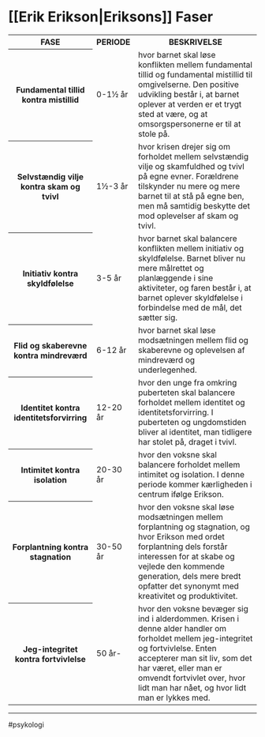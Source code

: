 # [[Erik Erikson|Eriksons]] Faser

<table><tbody><tr>
                <th>FASE</th>
                <th>PERIODE</th>
                <th>BESKRIVELSE</th>
              </tr><tr>
                <th>Fundamental tillid kontra mistillid</th>
                <td>0-1½ år</td>
                <td>hvor barnet skal løse konflikten mellem fundamental tillid og
                                    fundamental mistillid til omgivelserne. Den positive udvikling
                                    består i, at barnet oplever at verden er et trygt sted at være,
                                    og at omsorgspersonerne er til at stole på.</td>
              </tr><tr>
                <th>Selvstændig vilje kontra skam og tvivl</th>
                <td>1½-3 år</td>
                <td>hvor krisen drejer sig om forholdet mellem selvstændig vilje og
                                    skamfuldhed og tvivl på egne evner. Forældrene tilskynder nu
                                    mere og mere barnet til at stå på egne ben, men må samtidig
                                    beskytte det mod oplevelser af skam og tvivl.</td>
              </tr><tr>
                <th>Initiativ kontra skyldfølelse</th>
                <td>3-5 år</td>
                <td>hvor barnet skal balancere konflikten mellem initiativ og
                                    skyldfølelse. Barnet bliver nu mere målrettet og planlæggende i
                                    sine aktiviteter, og faren består i, at barnet oplever
                                    skyldfølelse i forbindelse med de mål, det sætter sig.</td>
              </tr><tr>
                <th>Flid og skaberevne kontra mindreværd</th>
                <td>6-12 år</td>
                <td>hvor barnet skal løse modsætningen mellem flid og skaberevne og
                                    oplevelsen af mindreværd og underlegenhed.</td>
              </tr><tr>
                <th>Identitet kontra identitetsforvirring</th>
                <td>12-20 år</td>
                <td>hvor den unge fra omkring puberteten skal balancere forholdet
                                    mellem identitet og identitetsforvirring. I puberteten og
                                    ungdomstiden bliver al identitet, man tidligere har stolet på,
                                    draget i tvivl.</td>
              </tr><tr>
                <th>Intimitet kontra isolation</th>
                <td>20-30 år</td>
                <td>hvor den voksne skal balancere forholdet mellem intimitet og
                                    isolation. I denne periode kommer kærligheden i centrum ifølge
                                    Erikson.</td>
              </tr><tr>
                <th>Forplantning kontra stagnation</th>
                <td>30-50 år</td>
                <td>hvor den voksne skal løse modsætningen mellem forplantning og
                                    stagnation, og hvor Erikson med ordet forplantning dels forstår
                                    interessen for at skabe og vejlede den kommende generation, dels
                                    mere bredt opfatter det synonymt med kreativitet og
                                    produktivitet.</td>
              </tr><tr>
                <th>Jeg-integritet kontra fortvivlelse</th>
                <td>50 år-</td>
                <td>hvor den voksne bevæger sig ind i alderdommen. Krisen i denne
                                    alder handler om forholdet mellem jeg-integritet og
                                    fortvivlelse. Enten accepterer man sit liv, som det har været,
                                    eller man er omvendt fortvivlet over, hvor lidt man har nået, og
                                    hvor lidt man er lykkes med.</td>
              </tr></tbody></table>
			  

---
#psykologi